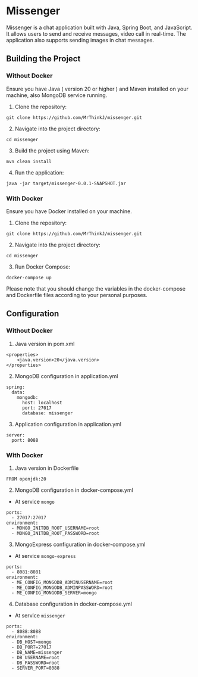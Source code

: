 # Missenger

Missenger is a chat application built with Java, Spring Boot, and JavaScript. It allows users to send and receive messages, video call in real-time. The application also supports sending images in chat messages.

## Building the Project

### Without Docker

Ensure you have Java ( version 20 or higher ) and Maven installed on your machine, also MongoDB service running.

1. Clone the repository: 
```
git clone https://github.com/MrThinkJ/missenger.git
```
2. Navigate into the project directory:
```
cd missenger
```
3. Build the project using Maven:
```
mvn clean install
```
4. Run the application:
```
java -jar target/missenger-0.0.1-SNAPSHOT.jar
```

### With Docker

Ensure you have Docker installed on your machine.

1. Clone the repository:
```
git clone https://github.com/MrThinkJ/missenger.git
```
2. Navigate into the project directory:
```
cd missenger
```
3. Run Docker Compose:
```
docker-compose up
```

Please note that you should change the variables in the docker-compose and Dockerfile files according to your personal purposes.

## Configuration
### Without Docker
1. Java version in pom.xml
```
<properties>
    <java.version>20</java.version>
</properties>
```
2. MongoDB configuration in application.yml
```
spring:
  data:
    mongodb:
      host: localhost
      port: 27017
      database: missenger
```
3. Application configuration in application.yml
```
server:
  port: 8088
```
### With Docker
1. Java version in Dockerfile
```
FROM openjdk:20
```
2. MongoDB configuration in docker-compose.yml
* At service `mongo`
```
ports:
  - 27017:27017
environment:
  - MONGO_INITDB_ROOT_USERNAME=root
  - MONGO_INITDB_ROOT_PASSWORD=root
```
3. MongoExpress configuration in docker-compose.yml
* At service `mongo-express`
```
ports:
  - 8081:8081
environment:
  - ME_CONFIG_MONGODB_ADMINUSERNAME=root
  - ME_CONFIG_MONGODB_ADMINPASSWORD=root
  - ME_CONFIG_MONGODB_SERVER=mongo
```
4. Database configuration in docker-compose.yml
* At service `missenger`
```
ports:
  - 8088:8088
environment:
  - DB_HOST=mongo
  - DB_PORT=27017
  - DB_NAME=missenger
  - DB_USERNAME=root
  - DB_PASSWORD=root
  - SERVER_PORT=8088
```